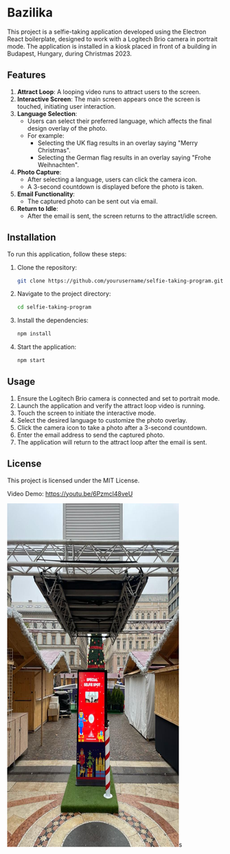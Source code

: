 # Bazilika

This project is a selfie-taking application developed using the Electron React boilerplate, designed to work with a Logitech Brio camera in portrait mode. The application is installed in a kiosk placed in front of a building in Budapest, Hungary, during Christmas 2023.

## Features

1. **Attract Loop**: A looping video runs to attract users to the screen.
2. **Interactive Screen**: The main screen appears once the screen is touched, initiating user interaction.
3. **Language Selection**:
    - Users can select their preferred language, which affects the final design overlay of the photo.
    - For example:
        - Selecting the UK flag results in an overlay saying "Merry Christmas".
        - Selecting the German flag results in an overlay saying "Frohe Weihnachten".
4. **Photo Capture**:
    - After selecting a language, users can click the camera icon.
    - A 3-second countdown is displayed before the photo is taken.
5. **Email Functionality**:
    - The captured photo can be sent out via email.
6. **Return to Idle**:
    - After the email is sent, the screen returns to the attract/idle screen.

## Installation

To run this application, follow these steps:

1. Clone the repository:
    ```bash
    git clone https://github.com/yourusername/selfie-taking-program.git
    ```
2. Navigate to the project directory:
    ```bash
    cd selfie-taking-program
    ```
3. Install the dependencies:
    ```bash
    npm install
    ```
4. Start the application:
    ```bash
    npm start
    ```

## Usage

1. Ensure the Logitech Brio camera is connected and set to portrait mode.
2. Launch the application and verify the attract loop video is running.
3. Touch the screen to initiate the interactive mode.
4. Select the desired language to customize the photo overlay.
5. Click the camera icon to take a photo after a 3-second countdown.
6. Enter the email address to send the captured photo.
7. The application will return to the attract loop after the email is sent.

## License

This project is licensed under the MIT License.

Video Demo:
https://youtu.be/6Pzmcl48veU

<img src="https://github.com/alishahbaz659/Bazilika/blob/ef5b1bc15f1cae5c047a247960c156dea348a461/Deployed%20Image/image.jpg?raw=true" alt="Selfie Taking Kiosk" width="400" height="800">s



